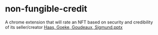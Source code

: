 # non-fungible-credit
A chrome extension that will rate an NFT based on security and credibility of its seller/creator
[Haas, Goeke, Goudeaux, Sigmund.pptx](https://github.com/x-goudeaux/non-fungible-credit/files/9080074/Haas.Goeke.Goudeaux.Sigmund.pptx)
